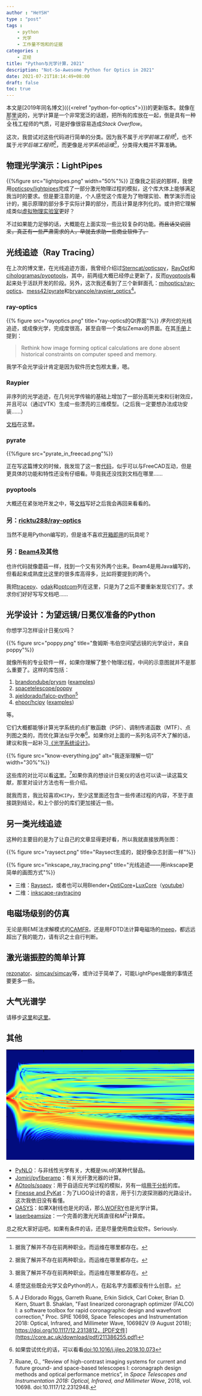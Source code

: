 ```yaml
---
author : "HeYSH"
type : "post"
tags :
    - python
    - 光学
    - 工作量不饱和的证据
categories :
    - 正经
title: "Python与光学计算，2021"
description: "Not-So-Awesome Python for Optics in 2021"
date: 2021-07-21T18:14:49+08:00
draft: false
toc: true
---
```


本文是[2019年同名博文]({{<relref "python-for-optics">}})的更新版本。就像在那里说的，光学计算是一个非常宽泛的话题，把所有的库放在一起，倒是具有一种<ruby>全栈<rp>(</rp><rt>full-stack</rt><rp>)</rp></ruby>工程师的气质，可是好像很容易造成*Stack Overflow*。

这次，我尝试对这些代码进行简单的分类。因为我不属于*光学前端工程师*[^no]，也不属于*光学后端工程师*[^no]，而更像是*光学系统运维*[^no]，分类得大概并不算准确。

## 物理光学演示：LightPipes

{{%figure src="lightpipes.png" width="50%"%}}
正像我之前说的那样，我使用[opticspy/lightpipes](https://github.com/opticspy/lightpipes)完成了一部分激光物理过程的模拟，这个库大体上能够满足我当时的要求。但是要注意的是，个人感觉这个库是为了物理实验、教学演示而设计的，揭示原理的部分多于实际计算的部分，而且计算是序列化的。或许把它理解成类似[虚拟物理实验室](https://phet.colorado.edu/zh_CN/simulations/filter?subjects=physics&type=html)更好？

不过如果能力足够的话，大概能在上面实现一些比较复杂的功能。~~而且话又说回来，真正有一些严肃需求的人，早就去求助一些商业软件了。~~

## 光线追迹（Ray Tracing）

在上次的博文里，在光线追迹方面，我曾经介绍过[Sterncat/opticspy](https://github.com/Sterncat/opticspy)，[RayOpt](https://github.com/quartiq/rayopt)和[cihologramas/pyoptools](https://github.com/cihologramas/pyoptools)，其中，前两组大概已经停止更新了，反而[pyoptools](https://github.com/cihologramas/pyoptools)看起来处于活跃开发的阶段。另外，这次我还看到了三个新鲜面孔：[mjhoptics/ray-optics](https://github.com/mjhoptics/ray-optics)、[mess42/pyrate](https://salsa.debian.org/mess42/pyrate/)和[bryancole/raypier_optics](https://github.com/bryancole/raypier_optics)[^name]。

### ray-optics

{{% figure src="rayoptics.png" title="ray-optics的Qt界面"%}}
*序列化*的光线追迹，或成像光学，完成度很高，甚至自带一个类似Zemax的界面。在其[手册](https://ray-optics.readthedocs.io/en/latest/Introduction.html)上提到：

> Rethink how image forming optical calculations are done absent historical constraints on computer speed and memory.

我学不会光学设计肯定是因为软件历史包袱太重，嗯。

### Raypier

非序列的光学追迹，在几何光学传输的基础上增加了一部分高斯光束和衍射效应，并且可以（通过VTK）生成一些漂亮的三维模型。（之后我一定要想办法成功安装……）

[文档](https://raypier-optics.readthedocs.io/en/latest/)在这里。

### pyrate

{{%figure src="pyrate_in_freecad.png"%}}

正在写这篇博文的时候，我发现了这一套[代码](https://salsa.debian.org/mess42/pyrate/)，似乎可以与FreeCAD互动，但是更具体的功能和特性还没有仔细看。毕竟我还没找到文档在哪里……

### pyoptools

大概还在紧张地开发之中，等[文档](https://pyoptools.readthedocs.io/en/latest/raytrace.html)写好之后我会再回来看看的。

### 另：[ricktu288/ray-optics](https://github.com/ricktu288/ray-optics)

当然不是用Python编写的，但是谁不喜欢[开箱即用](https://ricktu288.github.io/ray-optics/)的玩具呢？

### 另：[Beam4](https://www.stellarsoftware.com/)及其他

也许代码就像蘑菇一样，找到一个又有另外两个出来。Beam4是用Java编写的，但看起来成熟度比这里的很多库高得多，比如将要提到的两个。

我把[tracepy](https://github.com/GNiendorf/tracepy)、[odak](https://github.com/kunguz/odak)和[optcom](https://github.com/optcom-org/optcom)列在这里，只是为了之后不要重新发现它们了。求求你们好好写写文档吧……

## 光学设计：为望远镜/日冕仪准备的Python

你想学习怎样设计日冕仪吗？ 

{{% figure src="poppy.png" title="詹姆斯·韦伯空间望远镜的光学设计，来自poppy"%}}

就像所有的专业软件一样，如果你理解了整个物理过程，中间的示意图就并不是那么重要了。这样的库包括：

1. [brandondube/prysm](https://github.com/brandondube/prysm) ([examples](https://prysm.readthedocs.io/en/stable/examples/index.html))
2. [spacetelescope/poppy](https://github.com/spacetelescope/poppy)
3. [ajeldorado/falco-python](https://github.com/ajeldorado/falco-python)[^FALCO]
4. [ehpor/hcipy](https://github.com/ehpor/hcipy) ([examples](https://docs.hcipy.org/dev/tutorials/index.html))

等。

它们大概都能够计算光学系统的点扩散函数（PSF）、调制传递函数（MTF）、点列图之类的，而优化算法似乎欠奉[^algo]。如果你对上面的一系列名词不大了解的话，建议和我一起补习[《光学系统设计》](http://www.optzmx.com/forum.php?mod=viewthread&tid=1131&highlight=%B9%E2%D1%A7%CF%B5%CD%B3)。

{{% figure src="know-everything.jpg" alt="我逐渐理解一切" width="30%"%}}

这些库的对比可以看[这里](https://arxiv.org/abs/1807.07042)。[^OOC]如果你真的想设计日冕仪的话也可以读一读这篇文献，那里对设计方法也有一些介绍。

就我而言，我比较喜欢`HCIPy`，至少这里面还包含一些传递过程的内容，不至于直接跳到结论，和上个部分的库们更加接近一些。

## 另一类光线追迹

这种的主要目的是为了让自己的文章显得更好看，所以我就直接放两张图：

{{% figure src="raysect.png" title="Raysect生成的，就好像杂志封面一样"%}}

{{% figure src="inkscape_ray_tracing.png" title="光线追迹——用inkscape更简单的画图方式"%}}

- 三维：[Raysect](https://github.com/raysect/source)，或者也可以用Blender+[OptiCore](https://github.com/CodeFHD/OptiCore)+[LuxCore](https://github.com/LuxCoreRender/LuxCore)（[youtube](https://www.youtube.com/watch?v=3hln88ukiZI)）
- 二维：[inkscape-raytracing](https://github.com/damienBloch/inkscape-raytracing)

## 电磁场级别的仿真

无论是用EME法求解模式的[CAMFR](https://github.com/demisjohn/CAMFR)，还是用FDTD法计算电磁场的[meep](https://github.com/NanoComp/meep)，都远远超出了我的能力，请有识之士自行判断。

## 激光谐振腔的简单计算

[rezonator](www.rezonator.orion-project.org)、[simcav/simcav](https://github.com/simcav/simcav)等，或许过于简单了，可能LightPipes能做的事情还要更多一些。

## 大气光谱学

请移步[这里](https://github.com/erwanp/awesome-spectra#atmospheric-spectra)和[这里](https://www.researchgate.net/publication/333046820_Py4CAtS-PYthon_for_Computational_ATmospheric_Spectroscopy)。

## 其他

![pyNLO](pynlo.png)
- [PyNLO](https://github.com/pyNLO/PyNLO)：与非线性光学有关，大概是`SNLO`的某种代替品。
- [Jomiri/pyfiberamp](https://github.com/Jomiri/pyfiberamp)：有关光纤激光器的计算。
- [AOtools/soapy](https://github.com/AOtools/soapy)：用于自适应光学过程的模拟，另有一组[用于分析](https://github.com/AOtools/aotools)的库。
- [Finesse and PyKat](http://www.gwoptics.org/finesse/)：为了LIGO设计的语言，用于引力波探测器的光路设计。这次我依旧没有看懂。
- [OASYS](https://www.aps.anl.gov/Science/Scientific-Software/OASYS)：如果X射线也是光的话，那么[WOFRY](https://github.com/oasys-kit/wofry)也是光学计算。
- [laserbeamsize](https://github.com/scottprahl/laserbeamsize)：一个完善的激光光斑直径和$M^2$计算库。


总之祝大家好运吧。如果有条件的话，还是尽量使用商业软件。Seriously.

[^no]: 据我了解并不存在前两种职业。而运维在哪里都存在。
[^name]: 感觉这些既会光学又会Python的人，在起名字方面都没有什么创意。
[^OOC]: Ruane, G., “Review of high-contrast imaging systems for current and future ground- and space-based telescopes I: coronagraph design methods and optical performance metrics”, in <i>Space Telescopes and Instrumentation 2018: Optical, Infrared, and Millimeter Wave</i>, 2018, vol. 10698. doi:10.1117/12.2312948. 
[^FALCO]: A J Eldorado Riggs, Garreth Ruane, Erkin Sidick, Carl Coker, Brian D. Kern, Stuart B. Shaklan, "Fast linearized coronagraph optimizer (FALCO) I: a software toolbox for rapid coronagraphic design and wavefront correction," Proc. SPIE 10698, Space Telescopes and Instrumentation 2018: Optical, Infrared, and Millimeter Wave, 106982V (9 August 2018); https://doi.org/10.1117/12.2313812，[PDF文件](https://core.ac.uk/download/pdf/211386255.pdf)
[^algo]: 如果尝试优化的话，可以看看[doi:10.1016/j.ijleo.2018.10.073](https://www.sciencedirect.com/science/article/abs/pii/S0030402618315821)
